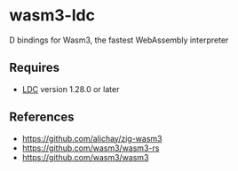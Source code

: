 # wasm3-ldc

D bindings for Wasm3, the fastest WebAssembly interpreter

## Requires

- [LDC](https://github.com/ldc-developers/ldc) version 1.28.0 or later

## References

- https://github.com/alichay/zig-wasm3
- https://github.com/wasm3/wasm3-rs
- https://github.com/wasm3/wasm3

